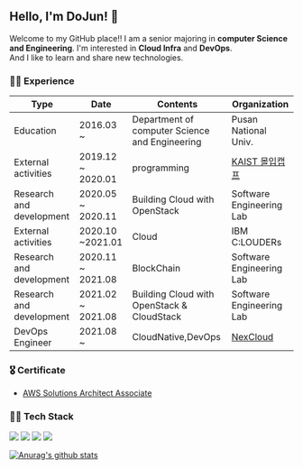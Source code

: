 ## Hello, I'm DoJun! 👋     
Welcome to my GitHub place!! I am a senior majoring in **computer Science and Engineering**. I'm interested in **Cloud Infra** and **DevOps**.   
And I like to learn and share new technologies.    

### 🚶‍♂ Experience

|Type|Date|Contents|Organization|
|---|---|---|---|
|Education|2016.03 ~ |Department of computer Science and Engineering|Pusan National Univ.|
|External activities|2019.12 ~ 2020.01|programming|[KAIST 몰입캡프](https://www.madcamp.io/)|
|Research and development|2020.05 ~ 2020.11|Building Cloud with OpenStack|Software Engineering Lab|
|External activities|2020.10 ~2021.01|Cloud|IBM C:LOUDERs|
|Research and development|2020.11 ~ 2021.08|BlockChain|Software Engineering Lab|
|Research and development|2021.02 ~ 2021.08|Building Cloud with OpenStack & CloudStack|Software Engineering Lab|
|DevOps Engineer|2021.08 ~ |CloudNative,DevOps|[NexCloud](https://www.nexcloud.co.kr/)|


### 🎖 Certificate
+ [AWS Solutions Architect Associate](https://github.com/DoJun-Park/AWS-SAA)


### 👨‍💻 Tech Stack 
<img src="https://img.shields.io/badge/%20-Python-purple"/></a>
<img src="https://img.shields.io/badge/%20-Django-yellow"/></a>
<img src="https://img.shields.io/badge/%20-Openstack-green"/></a>
<img src="https://img.shields.io/badge/%20-Terraform-blue"/></a>     

[![Anurag's github stats](https://github-readme-stats.vercel.app/api?username=DoJun-Park&&include_all_commits=true&count_private=true&show_icons=true)](https://github.com/anuraghazra/github-readme-stats)
